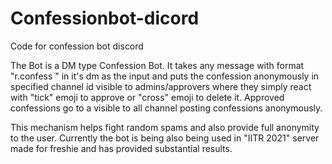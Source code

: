 # Confessionbot-dicord
Code for confession bot discord

The Bot is a DM type Confession Bot. It takes any message with format "r.confess <yourconfessionhere>" in it's dm as the input
and puts the confession anonymously in specified channel id visible to admins/approvers where they simply react with "tick" emoji to approve
or "cross" emoji to delete it. Approved confessions go to a visible to all channel posting confessions anonymously.

This mechanism helps fight random spams and also provide full anonymity to the user.
Currently the bot is being also being used in "IITR 2021" server made for freshie and has provided substantial results.
